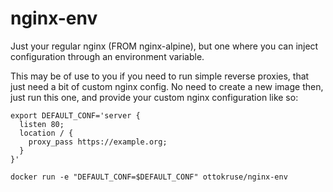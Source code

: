 # nginx-env

Just your regular nginx (FROM nginx-alpine), but one where you can inject configuration through an environment variable.

This may be of use to you if you need to run simple reverse proxies, that just need a bit of custom nginx config. No need to create a new image then, just run this one, and provide your custom nginx configuration like so:

```
export DEFAULT_CONF='server {
  listen 80;
  location / {
    proxy_pass https://example.org;
  }
}'

docker run -e "DEFAULT_CONF=$DEFAULT_CONF" ottokruse/nginx-env
```
